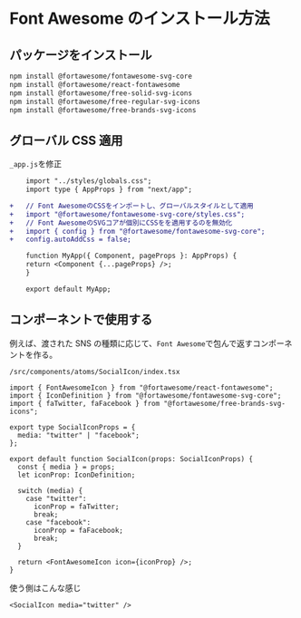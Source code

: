 # Font Awesome のインストール方法

## パッケージをインストール

```bash
npm install @fortawesome/fontawesome-svg-core
npm install @fortawesome/react-fontawesome
npm install @fortawesome/free-solid-svg-icons
npm install @fortawesome/free-regular-svg-icons
npm install @fortawesome/free-brands-svg-icons
```

## グローバル CSS 適用

`_app.js`を修正

```diff
    import "../styles/globals.css";
    import type { AppProps } from "next/app";

+   // Font AwesomeのCSSをインポートし、グローバルスタイルとして適用
+   import "@fortawesome/fontawesome-svg-core/styles.css";
+   // Font AwesomeのSVGコアが個別にCSSをを適用するのを無効化
+   import { config } from "@fortawesome/fontawesome-svg-core";
+   config.autoAddCss = false;

    function MyApp({ Component, pageProps }: AppProps) {
    return <Component {...pageProps} />;
    }

    export default MyApp;
```

## コンポーネントで使用する

例えば、渡された SNS の種類に応じて、`Font Awesome`で包んで返すコンポーネントを作る。

`/src/components/atoms/SocialIcon/index.tsx`

```tsx
import { FontAwesomeIcon } from "@fortawesome/react-fontawesome";
import { IconDefinition } from "@fortawesome/fontawesome-svg-core";
import { faTwitter, faFacebook } from "@fortawesome/free-brands-svg-icons";

export type SocialIconProps = {
  media: "twitter" | "facebook";
};

export default function SocialIcon(props: SocialIconProps) {
  const { media } = props;
  let iconProp: IconDefinition;

  switch (media) {
    case "twitter":
      iconProp = faTwitter;
      break;
    case "facebook":
      iconProp = faFacebook;
      break;
  }

  return <FontAwesomeIcon icon={iconProp} />;
}
```

使う側はこんな感じ

```tsx
<SocialIcon media="twitter" />
```
